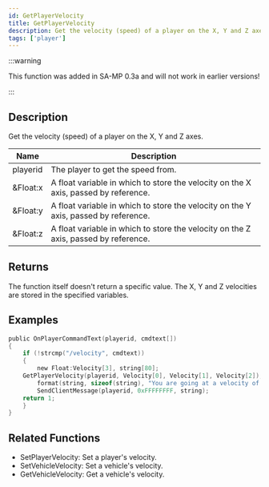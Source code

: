 ```yaml
---
id: GetPlayerVelocity
title: GetPlayerVelocity
description: Get the velocity (speed) of a player on the X, Y and Z axes.
tags: ['player']
---
```


:::warning

This function was added in SA-MP 0.3a and will not work in earlier versions!

:::

## Description

Get the velocity (speed) of a player on the X, Y and Z axes.


| Name | Description |
|------|-------------|
|playerid | The player to get the speed from.|
|&Float:x | A float variable in which to store the velocity on the X axis, passed by reference.|
|&Float:y | A float variable in which to store the velocity on the Y axis, passed by reference.|
|&Float:z | A float variable in which to store the velocity on the Z axis, passed by reference.|


## Returns

The function itself doesn't return a specific value. The X, Y and Z velocities are stored in the specified variables.


## Examples


```c
public OnPlayerCommandText(playerid, cmdtext[])
{
    if (!strcmp("/velocity", cmdtext))
    {
        new Float:Velocity[3], string[80];
    GetPlayerVelocity(playerid, Velocity[0], Velocity[1], Velocity[2]);
        format(string, sizeof(string), "You are going at a velocity of X: %f, Y: %f, Z: %f", Velocity[0], Velocity[1], Velocity[2]);
        SendClientMessage(playerid, 0xFFFFFFFF, string);
    return 1;
    }
}
```


## Related Functions


-  SetPlayerVelocity: Set a player's velocity.
-  SetVehicleVelocity: Set a vehicle's velocity.
-  GetVehicleVelocity: Get a vehicle's velocity.